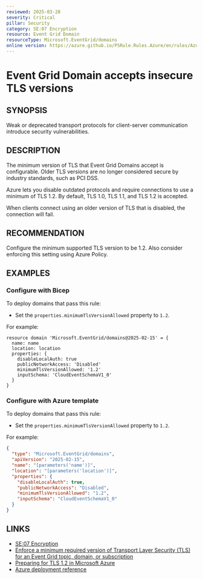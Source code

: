 ```yaml
---
reviewed: 2025-03-28
severity: Critical
pillar: Security
category: SE:07 Encryption
resource: Event Grid Domain
resourceType: Microsoft.EventGrid/domains
online version: https://azure.github.io/PSRule.Rules.Azure/en/rules/Azure.EventGrid.DomainTLS/
---
```


# Event Grid Domain accepts insecure TLS versions

## SYNOPSIS

Weak or deprecated transport protocols for client-server communication introduce security vulnerabilities.

## DESCRIPTION

The minimum version of TLS that Event Grid Domains accept is configurable.
Older TLS versions are no longer considered secure by industry standards, such as PCI DSS.

Azure lets you disable outdated protocols and require connections to use a minimum of TLS 1.2.
By default, TLS 1.0, TLS 1.1, and TLS 1.2 is accepted.

When clients connect using an older version of TLS that is disabled, the connection will fail.

## RECOMMENDATION

Configure the minimum supported TLS version to be 1.2. Also consider enforcing this setting using Azure Policy.

## EXAMPLES

### Configure with Bicep

To deploy domains that pass this rule:

- Set the `properties.minimumTlsVersionAllowed` property to `1.2`.

For example:

```bicep
resource domain 'Microsoft.EventGrid/domains@2025-02-15' = {
  name: name
  location: location
  properties: {
    disableLocalAuth: true
    publicNetworkAccess: 'Disabled'
    minimumTlsVersionAllowed: '1.2'
    inputSchema: 'CloudEventSchemaV1_0'
  }
}
```

<!-- external:avm avm/res/event-grid/domain minimumTlsVersionAllowed -->

### Configure with Azure template

To deploy domains that pass this rule:

- Set the `properties.minimumTlsVersionAllowed` property to `1.2`.

For example:

```json
{
  "type": "Microsoft.EventGrid/domains",
  "apiVersion": "2025-02-15",
  "name": "[parameters('name')]",
  "location": "[parameters('location')]",
  "properties": {
    "disableLocalAuth": true,
    "publicNetworkAccess": "Disabled",
    "minimumTlsVersionAllowed": "1.2",
    "inputSchema": "CloudEventSchemaV1_0"
  }
}
```

## LINKS

- [SE:07 Encryption](https://learn.microsoft.com/azure/well-architected/security/encryption)
- [Enforce a minimum required version of Transport Layer Security (TLS) for an Event Grid topic, domain, or subscription](https://learn.microsoft.com/azure/event-grid/transport-layer-security-enforce-minimum-version)
- [Preparing for TLS 1.2 in Microsoft Azure](https://azure.microsoft.com/updates/azuretls12/)
- [Azure deployment reference](https://learn.microsoft.com/azure/templates/microsoft.eventgrid/domains)
